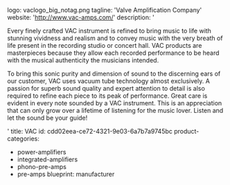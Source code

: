 logo: vaclogo_big_notag.png
tagline: 'Valve Amplification Company'
website: 'http://www.vac-amps.com/'
description: '<p>Every finely crafted VAC instrument is refined to bring music to life with stunning vividness and realism and to convey music with the very breath of life present in the recording studio or concert hall. VAC products are masterpieces because they allow each recorded performance to be heard with the musical authenticity the musicians intended.</p><p>To bring this sonic purity and dimension of sound to the discerning ears of our customer, VAC uses vacuum tube technology almost exclusively. A passion for superb sound quality and expert attention to detail is also required to refine each piece to its peak of performance. Great care is evident in every note sounded by a VAC instrument. This is an appreciation that can only grow over a lifetime of listening for the music lover. Listen and let the sound be your guide!</p>'
title: VAC
id: cdd02eea-ce72-4321-9e03-6a7b7a9745bc
product-categories:
  - power-amplifiers
  - integrated-amplifiers
  - phono-pre-amps
  - pre-amps
blueprint: manufacturer

